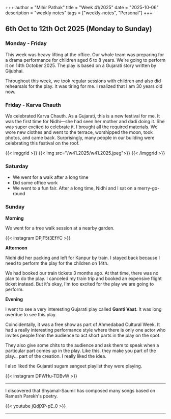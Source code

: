 +++
author = "Mihir Pathak"
title = "Week 41/2025"
date = "2025-10-06"
description = "weekly notes"
tags = ["weekly-notes", "Personal"]
+++

## 6th Oct to 12th Oct 2025 (Monday to Sunday)

### Monday - Friday

This week was heavy lifting at the office. Our whole team was preparing for a drama performance for children aged 6 to 8 years. We're going to perform it on 14th October 2025. The play is based on a Gujarati story written by Gijubhai.

Throughout this week, we took regular sessions with children and also did rehearsals for the play. It was tiring for me. I realized that I am 30 years old now.

### Friday - Karva Chauth

We celebrated Karva Chauth. As a Gujarati, this is a new festival for me. It was the first time for Nidhi—she had seen her mother and dadi doing it. She was super excited to celebrate it. I brought all the required materials. We wore new clothes and went to the terrace, worshipped the moon, took photos, and came back. Surprisingly, many people in our building were celebrating this festival on the roof.

{{< imggrid >}}
{{< img src="/w41.2025/w41.2025.jpeg">}}
{{< /imggrid >}}

### Saturday

- We went for a walk after a long time
- Did some office work
- We went to a fun fair. After a long time, Nidhi and I sat on a merry-go-round

### Sunday

**Morning**

We went for a tree walk session at a nearby garden.

{{< instagram DPjF5t3EfYC >}}

**Afternoon**

Nidhi did her packing and left for Kanpur by train. I stayed back because I need to perform the play for the children on 14th.

We had booked our train tickets 3 months ago. At that time, there was no plan to do the play. I canceled my train trip and booked an expensive flight ticket instead. But it's okay, I'm too excited for the play we are going to perform.

**Evening**

I went to see a very interesting Gujarati play called **Gamti Vaat**. It was long overdue to see this play.

Coincidentally, it was a free show as part of Ahmedabad Cultural Week. It had a really interesting performance style where there is only one actor who invites people from the audience to act short parts in the play on the spot.

They also give some chits to the audience and ask them to speak when a particular part comes up in the play. Like this, they make you part of the play... part of the creation. I really liked the idea.

I also liked the Gujarati sugam sangeet playlist they were playing. 


{{< instagram DPWHu-TDBvW >}}

---

I discovered that Shyamal-Saumil has composed many songs based on Ramesh Parekh's poetry. 

{{< youtube jQdjXP-pE_0 >}}

---

